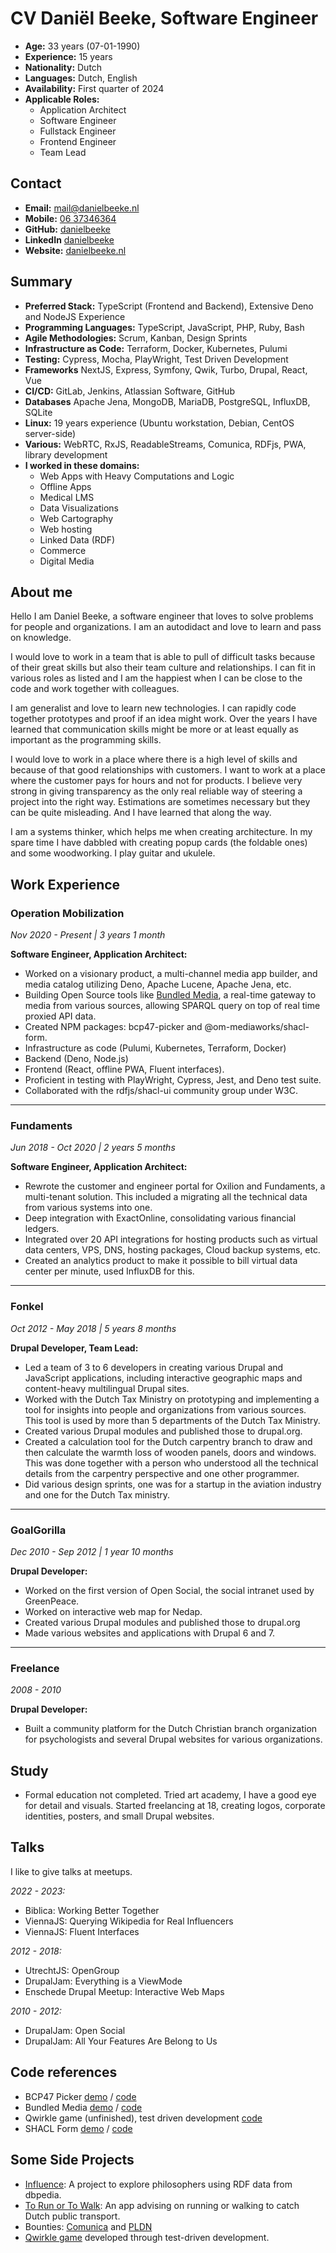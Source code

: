 CV Daniël Beeke, Software Engineer
===============

-   **Age:** 33 years (07-01-1990)
-   **Experience:** 15 years
-   **Nationality:** Dutch
-   **Languages:** Dutch, English
-   **Availability:** First quarter of 2024
-   **Applicable Roles:**
    -   Application Architect
    -   Software Engineer
    -   Fullstack Engineer
    -   Frontend Engineer
    -   Team Lead

Contact
-------------------------

-   **Email:** [mail@danielbeeke.nl](mailto://mail@danielbeeke.nl)
-   **Mobile:** [06 37346364](tel://0031637346364)
-   **GitHub:** [danielbeeke](https://github.com/danielbeeke/)
-   **LinkedIn** [danielbeeke](https://www.linkedin.com/in/danielbeeke/)
-   **Website:** [danielbeeke.nl](https://danielbeeke.nl/)

Summary
-------------------------

-   **Preferred Stack:** TypeScript (Frontend and Backend), Extensive Deno and NodeJS Experience
-   **Programming Languages:** TypeScript, JavaScript, PHP, Ruby, Bash
-   **Agile Methodologies:** Scrum, Kanban, Design Sprints
-   **Infrastructure as Code:** Terraform, Docker, Kubernetes, Pulumi
-   **Testing:** Cypress, Mocha, PlayWright, Test Driven Development
-   **Frameworks** NextJS, Express, Symfony, Qwik, Turbo, Drupal, React, Vue
-   **CI/CD:** GitLab, Jenkins, Atlassian Software, GitHub
-   **Databases** Apache Jena, MongoDB, MariaDB, PostgreSQL, InfluxDB, SQLite
-   **Linux:** 19 years experience (Ubuntu workstation, Debian, CentOS server-side)
-   **Various:** WebRTC, RxJS, ReadableStreams, Comunica, RDFjs, PWA, library development
-   **I worked in these domains:** 
    - Web Apps with Heavy Computations and Logic
    - Offline Apps
    - Medical LMS
    - Data Visualizations
    - Web Cartography
    - Web hosting
    - Linked Data (RDF)
    - Commerce
    - Digital Media

About me
---------------

Hello I am Daniel Beeke, a software engineer that loves to solve problems for people and organizations. I am an autodidact and love to learn and pass on knowledge.

I would love to work in a team that is able to pull of difficult tasks because of their great skills but also their team culture and relationships. I can fit in various roles as listed and I am the happiest when I can be close to the code and work together with colleagues. 

I am generalist and love to learn new technologies. I can rapidly code together prototypes and proof if an idea might work. Over the years I have learned that communication skills might be more or at least equally as important as the programming skills. 

I would love to work in a place where there is a high level of skills and because of that good relationships with customers. I want to work at a place where the customer pays for hours and not for products. I believe very strong in giving transparency as the only real reliable way of steering a project into the right way. Estimations are sometimes necessary but they can be quite misleading. And I have learned that along the way.

I am a systems thinker, which helps me when creating architecture. In my spare time I have dabbled with creating popup cards (the foldable ones) and some woodworking. I play guitar and ukulele.

Work Experience
---------------

### Operation Mobilization

*Nov 2020 - Present | 3 years 1 month*

**Software Engineer, Application Architect:**

-   Worked on a visionary product, a multi-channel media app builder, and media catalog utilizing Deno, Apache Lucene, Apache Jena, etc.
-   Building Open Source tools like [Bundled Media](https://bundled.media), a real-time gateway to media from various sources, allowing SPARQL query on top of real time proxied API data.
-   Created NPM packages: bcp47-picker and @om-mediaworks/shacl-form.
-   Infrastructure as code (Pulumi, Kubernetes, Terraform, Docker)
-   Backend (Deno, Node.js)
-   Frontend (React, offline PWA, Fluent interfaces).
-   Proficient in testing with PlayWright, Cypress, Jest, and Deno test suite.
-   Collaborated with the rdfjs/shacl-ui community group under W3C.

* * * * *

### Fundaments

*Jun 2018 - Oct 2020 | 2 years 5 months*

**Software Engineer, Application Architect:**

-   Rewrote the customer and engineer portal for Oxilion and Fundaments, a multi-tenant solution. This included a migrating all the technical data from various systems into one. 
-   Deep integration with ExactOnline, consolidating various financial ledgers.
-   Integrated over 20 API integrations for hosting products such as virtual data centers, VPS, DNS, hosting packages, Cloud backup systems, etc.
-   Created an analytics product to make it possible to bill virtual data center per minute, used InfluxDB for this.

* * * * *

### Fonkel

*Oct 2012 - May 2018 | 5 years 8 months*

**Drupal Developer, Team Lead:**

-   Led a team of 3 to 6 developers in creating various Drupal and JavaScript applications, including interactive geographic maps and content-heavy multilingual Drupal sites.
-   Worked with the Dutch Tax Ministry on prototyping and implementing a tool for insights into people and organizations from various sources. This tool is used by more than 5 departments of the Dutch Tax Ministry.
- Created various Drupal modules and published those to drupal.org.
- Created a calculation tool for the Dutch carpentry branch to draw and then calculate the warmth loss of wooden panels, doors and windows. This was done together with a person who understood all the technical details from the carpentry perspective and one other programmer.
- Did various design sprints, one was for a startup in the aviation industry and one for the Dutch Tax ministry.

* * * * *

### GoalGorilla

*Dec 2010 - Sep 2012 | 1 year 10 months*

**Drupal Developer:**

- Worked on the first version of Open Social, the social intranet used by GreenPeace.
- Worked on interactive web map for Nedap.
- Created various Drupal modules and published those to drupal.org
- Made various websites and applications with Drupal 6 and 7.
* * * * *

### Freelance

*2008 - 2010*

**Drupal Developer:**

-   Built a community platform for the Dutch Christian branch organization for psychologists and several Drupal websites for various organizations.

Study
-----

-   Formal education not completed. Tried art academy, I have a good eye for detail and visuals. Started freelancing at 18, creating logos, corporate identities, posters, and small Drupal websites.

Talks
-----

I like to give talks at meetups.

*2022 - 2023:*
-   Biblica: Working Better Together
-   ViennaJS: Querying Wikipedia for Real Influencers
-   ViennaJS: Fluent Interfaces

*2012 - 2018:*
-   UtrechtJS: OpenGroup
-   DrupalJam: Everything is a ViewMode
-   Enschede Drupal Meetup: Interactive Web Maps

*2010 - 2012:*
-   DrupalJam: Open Social
-   DrupalJam: All Your Features Are Belong to Us


Code references
---------------------

- BCP47 Picker [demo](https://bcp47.mediaworks.global/) / [code](https://github.com/OM-MediaWorks/bcp47-picker/blob/master/src/init.ts)
- Bundled Media [demo](https://bundled.media/stream) / [code](https://github.com/OM-MediaWorks/bundled.media/blob/master/src/Fetchers/FetchByOffsetAndLimit.ts)
- Qwirkle game (unfinished), test driven development [code](https://github.com/neutron-cracker/qwirkle/blob/master/tests/State.test.ts)
- SHACL Form [demo](https://shacl-form.mediaworks.global/0) / [code](https://github.com/OM-MediaWorks/shacl-form/blob/master/lib/editors/single/Reference/index.tsx)

Some Side Projects
---------------------

-   [Influence](https://influence.danielbeeke.nl): A project to explore philosophers using RDF data from dbpedia.
-   [To Run or To Walk](https://ov.danielbeeke.nl): An app advising on running or walking to catch Dutch public transport.
-   Bounties: [Comunica](https://comunica.dev/association/bounties/) and [PLDN](https://github.com/pldn/LDWizard/issues/59)
-   [Qwirkle game](https://github.com/neutron-cracker/qwirkle) developed through test-driven development.

